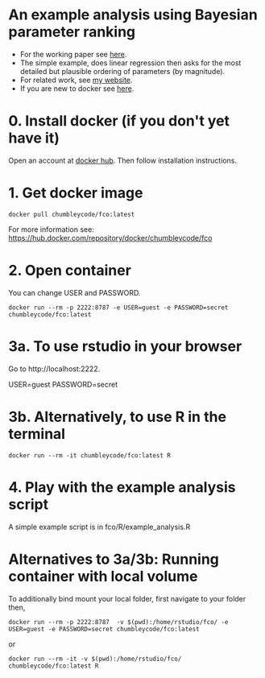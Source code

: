 # An example analysis using Bayesian parameter ranking

* For the working paper see [here](https://chumbleycode.github.io/docs/papers_reports/fcr_apa.pdf).
* The simple example, does linear regression then asks for the most detailed but plausible ordering of parameters (by magnitude).
* For related work, see [my website](https://chumbleycode.github.io).
* If you are new to docker see [here](https://chumbleycode.github.io/fco_docker.html).

# 0. Install docker (if you don't yet have it)

Open an account at [docker hub](https://hub.docker.com/). Then follow installation instructions.

# 1. Get docker image 

```
docker pull chumbleycode/fco:latest
```

For more information see: https://hub.docker.com/repository/docker/chumbleycode/fco

# 2. Open container 


You can change USER and PASSWORD.

```
docker run --rm -p 2222:8787 -e USER=guest -e PASSWORD=secret chumbleycode/fco:latest
```


# 3a. To use rstudio in your browser

Go to http://localhost:2222.

USER=guest
PASSWORD=secret

# 3b. Alternatively, to use R in the terminal

```
docker run --rm -it chumbleycode/fco:latest R
````

# 4. Play with the example analysis script

A simple example script is in fco/R/example_analysis.R


# Alternatives to 3a/3b: Running container with local volume

To additionally bind mount your local folder, first navigate to your folder then,

```
docker run --rm -p 2222:8787  -v $(pwd):/home/rstudio/fco/ -e USER=guest -e PASSWORD=secret chumbleycode/fco:latest
```

or

```
docker run --rm -it -v $(pwd):/home/rstudio/fco/ chumbleycode/fco:latest R
````

